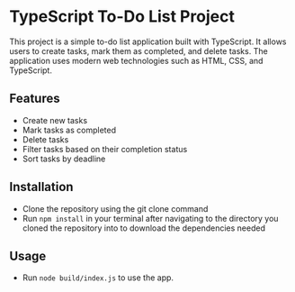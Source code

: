 # TypeScript To-Do List Project

This project is a simple to-do list application built with TypeScript. It allows users to create tasks, mark them as completed, and delete tasks. The application uses modern web technologies such as HTML, CSS, and TypeScript.

## Features

   * Create new tasks
   * Mark tasks as completed
   * Delete tasks
   * Filter tasks based on their completion status
   * Sort tasks by deadline
 
 ## Installation
   * Clone the repository using the git clone command
   * Run ```npm install``` in your terminal after navigating to the directory you cloned the repository into to download the dependencies needed

## Usage
   * Run ```node build/index.js``` to use the app.